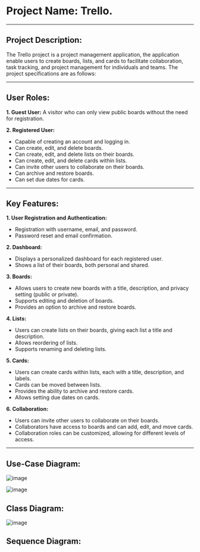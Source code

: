 # Project Name: Trello.

--------------------------------------------------------------------------------------------------------------------------------------------------

## Project Description:

The Trello project is a project management application, the application enable users to create boards, lists, and cards to facilitate collaboration, task tracking, and project management for individuals and teams. The project specifications are as follows:

--------------------------------------------------------------------------------------------------------------------------------------------------

## User Roles:

**1. Guest User:** A visitor who can only view public boards without the need for registration.

**2. Registered User:**
   - Capable of creating an account and logging in.
   - Can create, edit, and delete boards.
   - Can create, edit, and delete lists on their boards.
   - Can create, edit, and delete cards within lists.
   - Can invite other users to collaborate on their boards.
   - Can archive and restore boards.
   - Can set due dates for cards.

--------------------------------------------------------------------------------------------------------------------------------------------------

## Key Features:

**1. User Registration and Authentication:**
   - Registration with username, email, and password.
   - Password reset and email confirmation.

**2. Dashboard:**
   - Displays a personalized dashboard for each registered user.
   - Shows a list of their boards, both personal and shared.

**3. Boards:**
   - Allows users to create new boards with a title, description, and privacy setting (public or private).
   - Supports editing and deletion of boards.
   - Provides an option to archive and restore boards.

**4. Lists:**
   - Users can create lists on their boards, giving each list a title and description.
   - Allows reordering of lists.
   - Supports renaming and deleting lists.

**5. Cards:**
   - Users can create cards within lists, each with a title, description, and labels.
   - Cards can be moved between lists.
   - Provides the ability to archive and restore cards.
   - Allows setting due dates on cards.

**6. Collaboration:**
   - Users can invite other users to collaborate on their boards.
   - Collaborators have access to boards and can add, edit, and move cards.
   - Collaboration roles can be customized, allowing for different levels of access.

--------------------------------------------------------------------------------------------------------------------------------------------------

## Use-Case Diagram:

![image](https://github.com/hellodikki/trello/assets/83224625/0a72b4e6-bedc-489e-9817-2852676d5b14)

![image](https://github.com/hellodikki/trello/assets/83224625/e3e13229-3e32-4247-b3dd-e1ebfda930cd)


## Class Diagram:

![image](https://github.com/hellodikki/trello/assets/83224625/d33ba88b-0af4-46f1-986a-32abd8b91233)

## Sequence Diagram:


